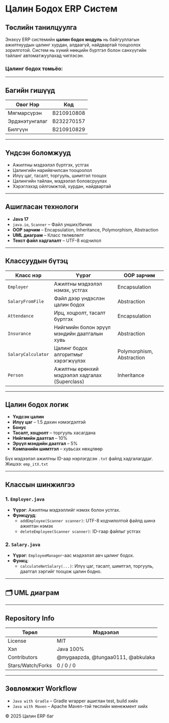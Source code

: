 # Цалин Бодох ERP Систем

##  Төслийн танилцуулга

Энэхүү ERP системийн **цалин бодох модуль** нь байгууллагын ажилтнуудын цалинг хурдан, алдаагүй, найдвартай тооцоолох зорилготой. Систем нь хүний нөөцийн бүртгэл болон санхүүгийн тайланг автоматжуулахад чиглэсэн.

###  Цалинг бодох томьёо:

---

##  Багийн гишүүд

| Овог Нэр         | Код         |
|------------------|-------------|
| Мягмарсүрэн      | B210910808  |
| Эрдэнэтунгалаг   | B232270157  |
| Билгүүн          | B210910829  |

---

##  Үндсэн боломжууд

-  Ажилтны мэдээлэл бүртгэх, устгах  
-  Цалингийн нарийвчилсан тооцоолол  
-  Илүү цаг, тасалт, торгууль, шимтгэл тооцох  
-  Цалингийн тайлан, мэдээлэл боловсруулах  
-  Хэрэглэхэд ойлгомжтой, хурдан, найдвартай  

---

##  Ашигласан технологи

- **Java 17**
- `java.io`, `Scanner` – Файл унших/бичих
- **OOP зарчим** – Encapsulation, Inheritance, Polymorphism, Abstraction
- **UML диаграм** – Класс төлөвлөлт
- **Текст файл хадгалалт** – UTF-8 кодчилол

---

##  Классуудын бүтэц

| Класс нэр        | Үүрэг                                             | OOP зарчим                  |
|------------------|---------------------------------------------------|-----------------------------|
| `Employer`       | Ажилтны мэдээлэл нэмэх, устгах                   | Encapsulation               |
| `SalaryFromFile` | Файл дээр үндэслэн цалин бодох                    | Abstraction                 |
| `Attendance`     | Ирц, хоцролт, тасалт бүртгэх                      | Encapsulation               |
| `Insurance`      | Нийгмийн болон эрүүл мэндийн даатгалын хувь     | Abstraction                 |
| `SalaryCalculator` | Цалинг бодох алгоритмыг хэрэгжүүлэх             | Polymorphism, Abstraction   |
| `Person`         | Ажилтны ерөнхий мэдээлэл хадгалах (Superclass)  | Inheritance                 |

---

##  Цалин бодох логик

- **Үндсэн цалин**
- **Илүү цаг** – 1.5 дахин нэмэгдэлтэй
- **Бонус**
- **Тасалт, хоцролт** – торгууль хасагдана
- **Нийгмийн даатгал** – 10%
- **Эрүүл мэндийн даатгал** – 5%
- **Компанийн шимтгэл** – хувьсах нөхцлөөр

 Бүх мэдээлэл ажилтны ID-аар нэрлэгдсэн `.txt` файлд хадгалагддаг.  
Жишээ: `emp_itX.txt`

---

##  Классын шинжилгээ

### 1. `Employer.java`
- **Үүрэг**: Ажилтны мэдээллийг нэмэх болон устгах.
- **Функцууд**:
  - `addEmployee(Scanner scanner)`: UTF-8 кодчилолтой файлд шинэ ажилтан нэмэх
  - `deleteEmployee(Scanner scanner)`: ID-гаар файлыг устгах

### 2. `Salary.java`
- **Үүрэг**: `EmployeeManager`-аас мэдээлэл авч цалинг бодох.
- **Функц**:
  - `calculateNetSalary(...)`: Илүү цаг, тасалт, шимтгэл, торгууль, даатгал зэргийг тооцож цалин бодно.

---

## 🗂 UML диаграм



---

##  Repository Info

| Төрөл          | Мэдээлэл         |
|----------------|------------------|
| License        | MIT              |
| Хэл            | Java 100%        |
| Contributors   | @mygaapzda, @tungaa0111, @abkulaka |
| Stars/Watch/Forks | 0 / 0 / 0       |

---

##  Зөвлөмжит Workflow

- `Java with Gradle` – Gradle wrapper ашиглан test, build хийх
- `Java with Maven` – Apache Maven-тэй төслийн менежмент хийх



© 2025 Цалин ERP баг  
